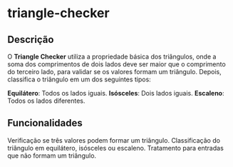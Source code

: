# triangle-checker
## Descrição

O **Triangle Checker** utiliza a propriedade básica dos triângulos, onde a soma dos comprimentos de dois lados deve ser maior que o comprimento do terceiro lado, para validar se os valores formam um triângulo. Depois, classifica o triângulo em um dos seguintes tipos:

**Equilátero**: Todos os lados iguais.
**Isósceles**: Dois lados iguais.
**Escaleno**: Todos os lados diferentes.

## Funcionalidades

Verificação se três valores podem formar um triângulo.
Classificação do triângulo em equilátero, isósceles ou escaleno.
Tratamento para entradas que não formam um triângulo.
